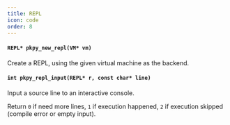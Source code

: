 ```yaml
---
title: REPL
icon: code
order: 8
---
```

#### `REPL* pkpy_new_repl(VM* vm)`

Create a REPL, using the given virtual machine as the backend.

#### `int pkpy_repl_input(REPL* r, const char* line)`

Input a source line to an interactive console.

Return `0` if need more lines,
`1` if execution happened,
`2` if execution skipped (compile error or empty input).